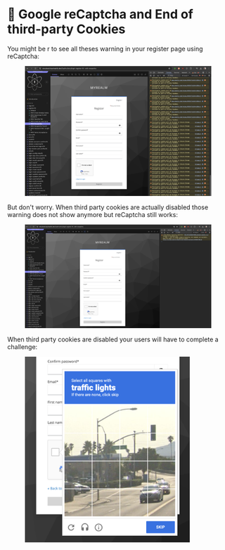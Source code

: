 # 🍪 Google reCaptcha and End of third-party Cookies

You might be r to see all theses warning in your register page using reCaptcha: &#x20;

<figure><img src="../.gitbook/assets/image (52).png" alt=""><figcaption></figcaption></figure>

But don't worry. When third party cookies are actually disabled those warning does not show anymore but reCaptcha still works: &#x20;

<figure><img src="../.gitbook/assets/image (53).png" alt=""><figcaption></figcaption></figure>

When third party cookies are disabled your users will have to complete a challenge:

<figure><img src="../.gitbook/assets/image (54).png" alt="" width="375"><figcaption></figcaption></figure>
